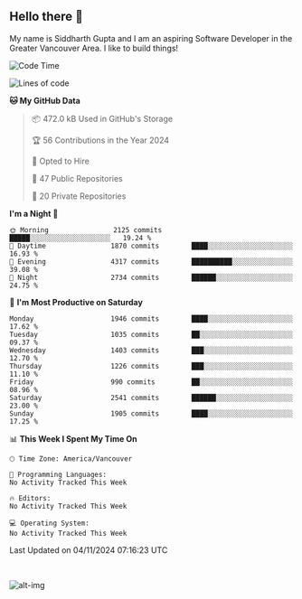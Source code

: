 ## Hello there :wave:

My name is Siddharth Gupta and I am an aspiring Software Developer in the Greater Vancouver Area. I like to build things!

<!-- ![gif](https://github.com/siddg97/siddg97/blob/master/dino.gif) -->

<!--START_SECTION:waka-->
![Code Time](http://img.shields.io/badge/Code%20Time-1%2C997%20hrs%2033%20mins-blue)

![Lines of code](https://img.shields.io/badge/From%20Hello%20World%20I%27ve%20Written-15.7%20million%20lines%20of%20code-blue)

**🐱 My GitHub Data** 

> 📦 472.0 kB Used in GitHub's Storage 
 > 
> 🏆 56 Contributions in the Year 2024
 > 
> 💼 Opted to Hire
 > 
> 📜 47 Public Repositories 
 > 
> 🔑 20 Private Repositories 
 > 
**I'm a Night 🦉** 

```text
🌞 Morning                2125 commits        █████░░░░░░░░░░░░░░░░░░░░   19.24 % 
🌆 Daytime                1870 commits        ████░░░░░░░░░░░░░░░░░░░░░   16.93 % 
🌃 Evening                4317 commits        ██████████░░░░░░░░░░░░░░░   39.08 % 
🌙 Night                  2734 commits        ██████░░░░░░░░░░░░░░░░░░░   24.75 % 
```
📅 **I'm Most Productive on Saturday** 

```text
Monday                   1946 commits        ████░░░░░░░░░░░░░░░░░░░░░   17.62 % 
Tuesday                  1035 commits        ██░░░░░░░░░░░░░░░░░░░░░░░   09.37 % 
Wednesday                1403 commits        ███░░░░░░░░░░░░░░░░░░░░░░   12.70 % 
Thursday                 1226 commits        ███░░░░░░░░░░░░░░░░░░░░░░   11.10 % 
Friday                   990 commits         ██░░░░░░░░░░░░░░░░░░░░░░░   08.96 % 
Saturday                 2541 commits        ██████░░░░░░░░░░░░░░░░░░░   23.00 % 
Sunday                   1905 commits        ████░░░░░░░░░░░░░░░░░░░░░   17.25 % 
```


📊 **This Week I Spent My Time On** 

```text
🕑︎ Time Zone: America/Vancouver

💬 Programming Languages: 
No Activity Tracked This Week

🔥 Editors: 
No Activity Tracked This Week

💻 Operating System: 
No Activity Tracked This Week
```


 Last Updated on 04/11/2024 07:16:23 UTC
<!--END_SECTION:waka-->

<br>

![alt-img](https://github-readme-stats.vercel.app/api?username=siddg97&count_private=true&theme=nightowl&show_icons=true)

